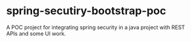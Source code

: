 # spring-secutiry-bootstrap-poc
A POC project for integrating spring security in a java project with REST APIs and some UI work.
